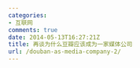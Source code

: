 ```yaml
---
categories:
- 互联网
comments: true
date: 2014-05-13T16:27:21Z
title: 再谈为什么豆瓣应该成为一家媒体公司
url: /douban-as-media-company-2/
---
```


